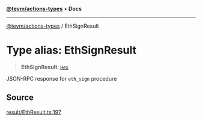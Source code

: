 [**@tevm/actions-types**](../README.md) • **Docs**

***

[@tevm/actions-types](../globals.md) / EthSignResult

# Type alias: EthSignResult

> **EthSignResult**: [`Hex`](Hex.md)

JSON-RPC response for `eth_sign` procedure

## Source

[result/EthResult.ts:197](https://github.com/evmts/tevm-monorepo/blob/main/packages/actions-types/src/result/EthResult.ts#L197)
